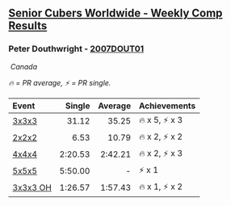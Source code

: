 <style>table {white-space: nowrap;}</style>
<link rel="stylesheet" type="text/css" href="/scw-comp/css/flags.css" />

## [Senior Cubers Worldwide - Weekly Comp Results](/scw-comp/results/)
### Peter Douthwright - [2007DOUT01](https://www.worldcubeassociation.org/persons/2007DOUT01)

<i class="flag flag-CA" />&nbsp;Canada

<span style="white-space: nowrap;">🔥 = PR average</span>, <span style="white-space: nowrap;">⚡ = PR single</span>.

| Event | Single | Average | Achievements|
| :-- | --: | --: | :-- |
| [3x3x3](333.md) | 31.12 | 35.25 | 🔥 x 5, ⚡ x 3 |
| [2x2x2](222.md) | 6.53 | 10.79 | 🔥 x 2, ⚡ x 2 |
| [4x4x4](444.md) | 2:20.53 | 2:42.21 | 🔥 x 2, ⚡ x 3 |
| [5x5x5](555.md) | 5:50.00 | - | ⚡ x 1 |
| [3x3x3 OH](333oh.md) | 1:26.57 | 1:57.43 | 🔥 x 1, ⚡ x 2 |

<!-- Global site tag (gtag.js) - Google Analytics -->
<script async src="https://www.googletagmanager.com/gtag/js?id=UA-86348435-3"></script>
<script>window.dataLayer = window.dataLayer || []; function gtag() {dataLayer.push(arguments);} gtag('js', new Date()); gtag('config', 'UA-86348435-3');</script>
